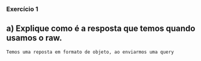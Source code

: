 ### Exercício 1 
## a) Explique como é a resposta que temos quando usamos o raw. ##
```
Temos uma reposta em formato de objeto, ao enviarmos uma query
```